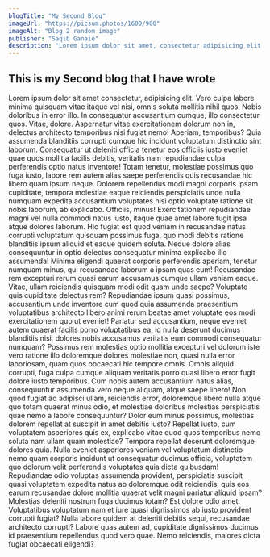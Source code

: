 ```yaml
---
blogTitle: "My Second Blog"
imageUrl: "https://picsum.photos/1600/900"
imageAlt: "Blog 2 random image"
publisher: "Saqib Ganaie"
description: "Lorem ipsum dolor sit amet, consectetur adipisicing elit. Expedita assumenda aperiam culpa nemo sit id iure voluptate nihil? Repellendus dicta eligendi, earum fuga reprehenderit voluptas."
---
```


## This is my Second blog that I have wrote

Lorem ipsum dolor sit amet consectetur, adipisicing elit. Vero culpa labore minima quisquam vitae itaque vel nisi, omnis soluta mollitia nihil quos. Nobis doloribus in error illo. In consequatur accusantium cumque, illo consectetur quos. Vitae, dolore. Aspernatur vitae exercitationem dolorum non in, delectus architecto temporibus nisi fugiat nemo! Aperiam, temporibus? Quia assumenda blanditiis corrupti cumque hic incidunt voluptatum distinctio sint laborum. Consequatur ut deleniti officia tenetur eos officiis iusto eveniet quae quos mollitia facilis debitis, veritatis nam repudiandae culpa perferendis optio natus inventore! Totam tenetur, molestiae possimus quo fuga iusto, labore rem autem alias saepe perferendis quis recusandae hic libero quam ipsum neque. Dolorem repellendus modi magni corporis ipsam cupiditate, tempora molestiae eaque reiciendis perspiciatis unde nulla numquam expedita accusantium voluptates nisi optio voluptate ratione sit nobis laborum, ab explicabo. Officiis, minus! Exercitationem repudiandae magni vel nulla commodi natus iusto, itaque quae amet labore fugit ipsa atque dolores laborum. Hic fugiat est quod veniam in recusandae natus corrupti voluptatum quisquam possimus fuga, quo modi debitis ratione blanditiis ipsum aliquid et eaque quidem soluta. Neque dolore alias consequuntur in optio delectus consequatur minima explicabo illo assumenda! Minima eligendi quaerat corporis perferendis aperiam, tenetur numquam minus, qui recusandae laborum a ipsam quas eum! Recusandae rem excepturi rerum quasi earum accusamus cumque ullam veniam eaque. Vitae, ullam reiciendis quisquam modi odit quam unde saepe? Voluptate quis cupiditate delectus rem? Repudiandae ipsum quasi possimus, accusantium unde inventore cum quod quia assumenda praesentium voluptatibus architecto libero animi rerum beatae amet voluptate eos modi exercitationem quo ut eveniet! Pariatur sed accusantium, neque eveniet autem quaerat facilis porro voluptatibus ea, id nulla deserunt ducimus blanditiis nisi, dolores nobis accusamus veritatis eum commodi consequatur numquam? Possimus rem molestias optio mollitia excepturi vel dolorum iste vero ratione illo doloremque dolores molestiae non, quasi nulla error laboriosam, quam quos obcaecati hic tempore omnis. Omnis aliquid corrupti, fuga culpa cumque aliquam veritatis porro quasi libero error fugit dolore iusto temporibus. Cum nobis autem accusantium natus alias, consequuntur assumenda vero neque aliquam, atque saepe libero! Non quod fugiat ad adipisci ullam, reiciendis error, doloremque libero nulla atque quo totam quaerat minus odio, et molestiae doloribus molestias perspiciatis quae nemo a labore consequuntur? Dolor eum minus possimus, molestias dolorem repellat at suscipit in amet debitis iusto? Repellat iusto, cum voluptatem asperiores quis ex, explicabo vitae quod quos temporibus nemo soluta nam ullam quam molestiae? Tempora repellat deserunt doloremque dolores quia. Nulla eveniet asperiores veniam vel voluptatum distinctio nemo quam corporis incidunt ut consequatur ducimus officia, voluptatem quo dolorum velit perferendis voluptates quia dicta quibusdam! Repudiandae odio voluptas assumenda provident, perspiciatis suscipit quasi voluptatem expedita natus ab doloremque odit reiciendis, quis eos earum recusandae dolore mollitia quaerat velit magni pariatur aliquid ipsam? Molestias deleniti nostrum fuga ducimus totam? Est dolore odio amet. Voluptatibus voluptatum nam et iure quasi dignissimos ab iusto provident corrupti fugiat? Nulla labore quidem at deleniti debitis sequi, recusandae architecto corrupti? Labore quas autem ad, cupiditate dignissimos ducimus id praesentium repellendus quod vero quae. Nemo reiciendis, maiores dicta fugiat obcaecati eligendi?
